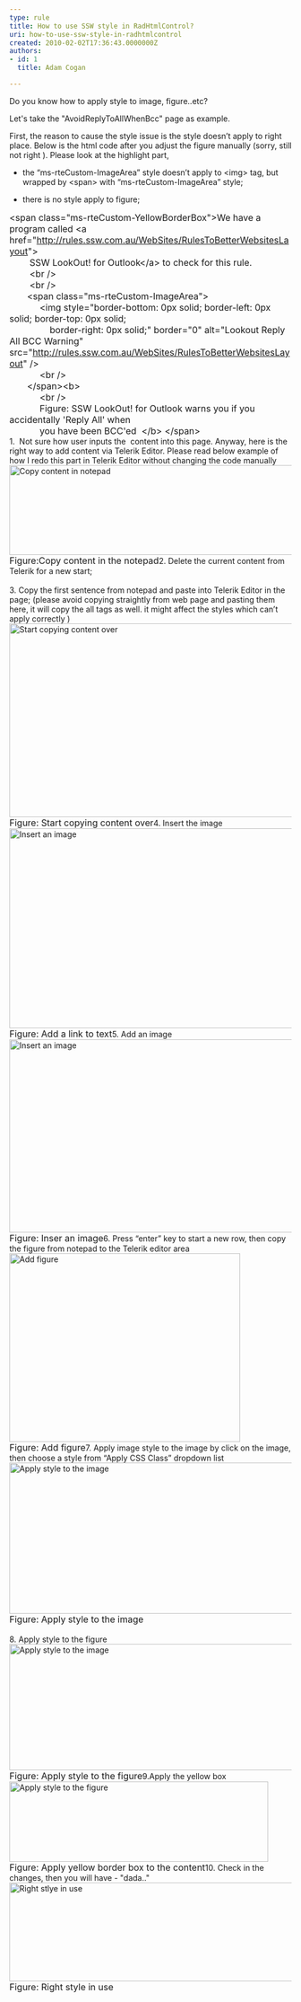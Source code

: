 ```yaml
---
type: rule
title: How to use SSW style in RadHtmlControl?
uri: how-to-use-ssw-style-in-radhtmlcontrol
created: 2010-02-02T17:36:43.0000000Z
authors:
- id: 1
  title: Adam Cogan

---
```




<span class='intro'> 
  <p>Do you know how to apply style to image, figure..etc? </p>
<p>Let's take the &quot;AvoidReplyToAllWhenBcc&quot; page as example. </p>
 </span>

First, the reason to cause the style issue is the style doesn’t apply to right place. Below is the html code after you adjust the figure manually (sorry, still not right ). Please look at the highlight part,&#160;<br>
<ul>
    <li>the “ms-rteCustom-ImageArea” style doesn’t apply to &lt;img&gt; tag, but wrapped by &lt;span&gt; with “ms-rteCustom-ImageArea” style;&#160;&#160; </li>
</ul>
<ul>
    <li>there is no style apply to figure; </li>
</ul>
<p><font class="ms-rteCustom-CodeArea" size="+0">&lt;span class=&quot;ms-rteCustom-YellowBorderBox&quot;&gt;We have a program called &lt;a href=&quot;<a shape="rect" href="/WebSites/RulesToBetterWebsitesLayout">http&#58;//rules.ssw.com.au/WebSites/RulesToBetterWebsitesLayout</a>&quot;&gt;<br>
&#160;&#160;&#160;&#160;&#160;&#160;&#160; SSW LookOut! for Outlook&lt;/a&gt; to check for this rule.<br>
&#160;&#160;&#160;&#160;&#160;&#160;&#160; &lt;br /&gt;<br>
&#160;&#160;&#160;&#160;&#160;&#160;&#160; &lt;br /&gt;<br>
&#160;&#160;&#160;&#160;&#160;&#160;&#160;<font class="ms-rteCustom-Highlight" size="+0">&lt;span class=&quot;ms-rteCustom-ImageArea&quot;&gt;<br>
</font>&#160;&#160;&#160;&#160;&#160;&#160;&#160;&#160;&#160;&#160;&#160; &lt;img style=&quot;border-bottom&#58; 0px solid; border-left&#58; 0px solid; border-top&#58; 0px solid;<br>
&#160;&#160;&#160;&#160;&#160;&#160;&#160;&#160;&#160;&#160;&#160;&#160;&#160;&#160;&#160; border-right&#58; 0px solid;&quot; border=&quot;0&quot; alt=&quot;Lookout Reply All BCC Warning&quot; src=&quot;<a shape="rect" href="/WebSites/RulesToBetterWebsitesLayout">http&#58;//rules.ssw.com.au/WebSites/RulesToBetterWebsitesLayout</a>&quot; /&gt;<br>
&#160;&#160;&#160;&#160;&#160;&#160;&#160;&#160;&#160;&#160;&#160; &lt;br /&gt;<br>
&#160;&#160;&#160;&#160;&#160;&#160;&#160;<font class="ms-rteCustom-Highlight" size="+0">&lt;/span&gt;</font>&lt;b&gt;<br>
&#160;&#160;&#160;&#160;&#160;&#160;&#160;&#160;&#160;&#160;&#160; &lt;br /&gt;<br>
&#160;&#160;&#160;&#160;&#160;&#160;&#160;&#160;&#160;&#160;&#160; Figure&#58; SSW LookOut! for Outlook warns you if you accidentally 'Reply All' when<br>
&#160;&#160;&#160;&#160;&#160;&#160;&#160;&#160;&#160;&#160;&#160; you have been BCC'ed&#160; &lt;/b&gt; &lt;/span&gt;</font><br>
1.&#160;&#160;Not sure how user inputs the&#160; content into this page. Anyway, here is the right way to add content via Telerik Editor. Please read below example of how I redo this part in Telerik Editor without changing the code manually<br>
<img width="551" height="160" class="ms-rteCustom-ImageArea" alt="Copy content in notepad" src="/WebSites/RulesToBetterWebsitesLayout/Publishing%20Image/SaveContentInNotePad.jpg" /><br>
<font class="ms-rteCustom-FigureNormal" size="+0">Figure&#58;Copy content in the notepad</font>2.&#160;Delete the current content from Telerik for a new start;<br>
<br>
3.&#160;Copy the first sentence from notepad and paste into Telerik Editor in the page; (please avoid copying straightly from web page and pasting them here, it will copy the all tags as well. it might affect the styles which can’t apply correctly )<br>
<img width="560" height="345" alt="Start copying content over" src="/WebSites/RulesToBetterWebsitesLayout/Publishing%20Image/CopyFromNotePad.jpg" /><br>
<font class="ms-rteCustom-FigureNormal" size="+0">Figure&#58; Start copying content over</font>4. Insert the image<br>
<img width="608" height="378" class="ms-rteCustom-ImageArea" style="width&#58;586px;height&#58;356px;" alt="Insert an image" src="/WebSites/RulesToBetterWebsitesLayout/Publishing%20Image/InsertImage.jpg" /><br>
<font class="ms-rteCustom-FigureNormal" size="+0">Figure&#58;&#160;Add a link to text</font>5. Add an image<br>
<img width="582" height="344" alt="Insert an image" src="/WebSites/RulesToBetterWebsitesLayout/Publishing%20Image/ApplyStyleInsertImage.jpg" /><br>
<font class="ms-rteCustom-FigureNormal" size="+0">Figure&#58; Inser an image</font>6.&#160;Press “enter” key to start a new row, then copy the figure from notepad to the Telerik editor area<br>
<img width="412" height="336" class="ms-rteCustom-ImageArea" alt="Add figure" src="/WebSites/RulesToBetterWebsitesLayout/Publishing%20Image/ApplyStyleAddFigure.jpg" /><br>
<font class="ms-rteCustom-FigureNormal" size="+0">Figure&#58; Add figure</font>7.&#160;Apply image style to the image by click on the image, then choose a style from “Apply CSS Class” dropdown list<br>
<img width="526" height="269" class="ms-rteCustom-ImageArea" alt="Apply style to the image" src="/WebSites/RulesToBetterWebsitesLayout/Publishing%20Image/ApplyStyleImageArea.jpg" /><br>
<font class="ms-rteCustom-FigureNormal" size="+0">Figure&#58; Apply style to the image<br>
</font><br>
8. Apply style to the figure<br>
<img width="512" height="225" class="ms-rteCustom-ImageArea" alt="Apply style to the image" src="/WebSites/RulesToBetterWebsitesLayout/Publishing%20Image/ApplyStyleImageArea.jpg" /><br>
<font class="ms-rteCustom-FigureNormal" size="+0">Figure&#58; Apply style to the figure</font>9.Apply the yellow box<br>
<img width="462" height="143" class="ms-rteCustom-ImageArea" alt="Apply style to the figure" src="/WebSites/RulesToBetterWebsitesLayout/Publishing%20Image/ApplyStyleFigure.jpg" /><br>
<font class="ms-rteCustom-FigureNormal" size="+0">Figure&#58; Apply yellow border box to the content</font>10. Check in the changes, then you will have - &quot;dada..&quot;<br>
<img width="511" height="176" class="ms-rteCustom-ImageArea" alt="Right stlye in use" src="/WebSites/RulesToBetterWebsitesLayout/Publishing%20Image/ApplyStyleResult.jpg" /><br>
<font class="ms-rteCustom-FigureNormal" size="+0">Figure&#58; Right style in use</font></p>



